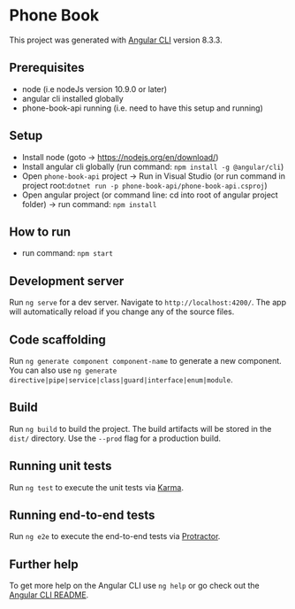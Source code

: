 # Phone Book

This project was generated with [Angular CLI](https://github.com/angular/angular-cli) version 8.3.3.

## Prerequisites

- node (i.e nodeJs version 10.9.0 or later)
- angular cli installed globally
- phone-book-api running (i.e. need to have this setup and running)

## Setup
- Install node (goto -> https://nodejs.org/en/download/)
- Install angular cli globally (run command: `npm install -g @angular/cli`)
- Open `phone-book-api` project -> Run in Visual Studio (or run command in project root:`dotnet run -p phone-book-api/phone-book-api.csproj`)
- Open angular project (or command line: cd into root of angular project folder) -> run command: `npm install`

## How to run
- run command: `npm start`

## Development server

Run `ng serve` for a dev server. Navigate to `http://localhost:4200/`. The app will automatically reload if you change any of the source files.

## Code scaffolding

Run `ng generate component component-name` to generate a new component. You can also use `ng generate directive|pipe|service|class|guard|interface|enum|module`.

## Build

Run `ng build` to build the project. The build artifacts will be stored in the `dist/` directory. Use the `--prod` flag for a production build.

## Running unit tests

Run `ng test` to execute the unit tests via [Karma](https://karma-runner.github.io).

## Running end-to-end tests

Run `ng e2e` to execute the end-to-end tests via [Protractor](http://www.protractortest.org/).

## Further help

To get more help on the Angular CLI use `ng help` or go check out the [Angular CLI README](https://github.com/angular/angular-cli/blob/master/README.md).
